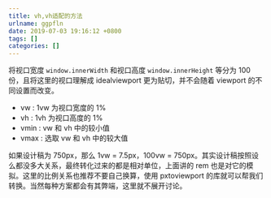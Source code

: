 ```yaml
---
title: vh,vh适配的方法
urlname: ggpfln
date: 2019-07-03 19:16:12 +0800
tags: []
categories: []
---
```


将视口宽度 `window.innerWidth` 和视口高度 `window.innerHeight` 等分为 100 份，且将这里的视口理解成 idealviewport 更为贴切，并不会随着 viewport 的不同设置而改变。

- vw : 1vw 为视口宽度的 1%
- vh : 1vh 为视口高度的 1%
- vmin : vw 和 vh 中的较小值
- vmax : 选取 vw 和 vh 中的较大值

如果设计稿为 750px，那么 1vw = 7.5px，100vw = 750px。其实设计稿按照设么都没多大关系，最终转化过来的都是相对单位，上面讲的 rem 也是对它的模拟。这里的比例关系也推荐不要自己换算，使用 pxtoviewport 的库就可以帮我们转换。当然每种方案都会有其弊端，这里就不展开讨论。
